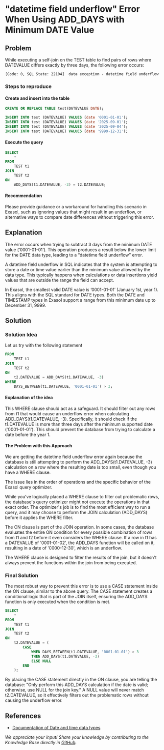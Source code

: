 # "datetime field underflow" Error When Using ADD_DAYS with Minimum DATE Value

## Problem

While executing a self-join on the TEST table to find pairs of rows where DATEVALUE differs exactly by three days, the following error occurs:

```text
[Code: 0, SQL State: 22104]  data exception - datetime field underflow
```

### Steps to reproduce

#### Create and insert into the table

```sql
CREATE OR REPLACE TABLE test(DATEVALUE DATE);

INSERT INTO test (DATEVALUE) VALUES (date '0001-01-01');
INSERT INTO test (DATEVALUE) VALUES (date '2025-09-01');
INSERT INTO test (DATEVALUE) VALUES (date '2025-09-04');
INSERT INTO test (DATEVALUE) VALUES (date '9999-12-31');
```

#### Execute the query

```sql
SELECT 
    *
FROM 
    TEST t1
JOIN 
    TEST t2 
ON
    ADD_DAYS(t1.DATEVALUE, -3) = t2.DATEVALUE;
```

#### Recommendation

Please provide guidance or a workaround for handling this scenario in Exasol, such as ignoring values that might result in an underflow, or alternative ways to compare date differences without triggering this error.

## Explanation

The error occurs when trying to subtract 3 days from the minimum DATE value (‘0001-01-01’). This operation produces a result below the lower limit for the DATE data type, leading to a “datetime field underflow” error.

A datetime field underflow in SQL indicates that the system is attempting to store a date or time value earlier than the minimum value allowed by the data type. This typically happens when calculations or data insertions yield values that are outside the range the field can accept.

In Exasol, the smallest valid DATE value is ‘0001-01-01’ (January 1st, year 1). This aligns with the SQL standard for DATE types. Both the DATE and TIMESTAMP types in Exasol support a range from this minimum date up to December 31, 9999.

## Solution

### Solution Idea

Let us try with the following statement

```sql
FROM 
    TEST t1
JOIN 
    TEST t2 
ON
    t2.DATEVALUE = ADD_DAYS(t1.DATEVALUE, -3)
WHERE
    DAYS_BETWEEN(t1.DATEVALUE, '0001-01-01') > 3;
```

#### Explanation of the idea

This WHERE clause should act as a safeguard. It should filter out any rows from t1 that would cause an underflow error when calculating ADD_DAYS(t1.DATEVALUE, -3). Specifically, it should check if the t1.DATEVALUE is more than three days after the minimum supported date ('0001-01-01'). This should prevent the database from trying to calculate a date before the year 1.

#### The Problem with this Approach

We are getting the datetime field underflow error again because the database is still attempting to perform the ADD_DAYS(t1.DATEVALUE, -3) calculation on a row where the resulting date is too small, even though you have a WHERE clause.

The issue lies in the order of operations and the specific behavior of the Exasol query optimizer.

While you've logically placed a WHERE clause to filter out problematic rows, the database's query optimizer might not execute the operations in that exact order. The optimizer's job is to find the most efficient way to run a query, and it may choose to perform the JOIN calculation (ADD_DAYS) before it applies the WHERE filter.

The ON clause is part of the JOIN operation. In some cases, the database evaluates the entire ON condition for every possible combination of rows from t1 and t2 before it even considers the WHERE clause. If a row in t1 has a DATEVALUE of '0001-01-02', the ADD_DAYS function will be called on it, resulting in a date of '0000-12-30', which is an underflow.

The WHERE clause is designed to filter the results of the join, but it doesn't always prevent the functions within the join from being executed.

### Final Solution

The most robust way to prevent this error is to use a CASE statement inside the ON clause, similar to the above query. The CASE statement creates a conditional logic that is part of the JOIN itself, ensuring the ADD_DAYS function is only executed when the condition is met.

```sql
SELECT
    *
FROM
    TEST t1
JOIN
    TEST t2
ON
    t2.DATEVALUE = (
        CASE 
            WHEN DAYS_BETWEEN(t1.DATEVALUE, '0001-01-01') > 3 
            THEN ADD_DAYS(t1.DATEVALUE, -3)
            ELSE NULL 
        END
    );
```

By placing the CASE statement directly in the ON clause, you are telling the database: "Only perform this ADD_DAYS calculation if the date is valid; otherwise, use NULL for the join key." A NULL value will never match t2.DATEVALUE, so it effectively filters out the problematic rows without causing the underflow error.

## References

* [Documentation of Date and time data types](https://docs.exasol.com/db/latest/sql_references/data_types/datatypedetails.htm#Dateandtimedatatypes)

*We appreciate your input! Share your knowledge by contributing to the Knowledge Base directly in [GitHub](https://github.com/exasol/public-knowledgebase).*
